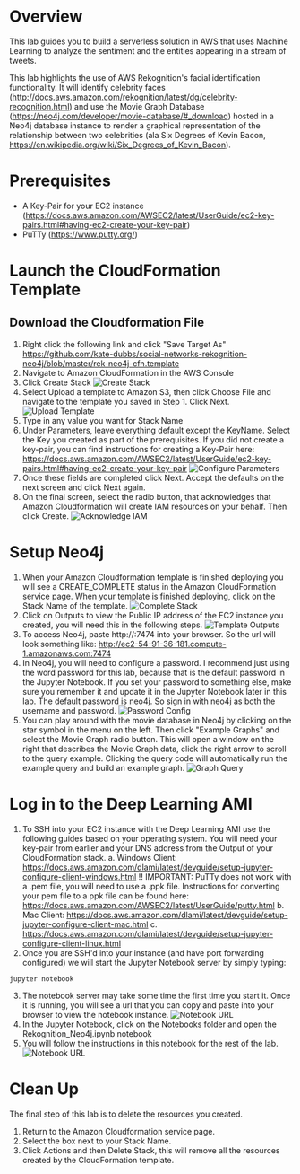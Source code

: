 # Overview

This lab guides you to build a serverless solution in AWS that uses Machine Learning to analyze the sentiment and the entities appearing in a stream of tweets.


This lab highlights the use of AWS Rekognition's facial identification functionality. It will identify celebrity faces (http://docs.aws.amazon.com/rekognition/latest/dg/celebrity-recognition.html) and use the Movie Graph Database (https://neo4j.com/developer/movie-database/#_download) hosted in a Neo4j database instance to render a graphical representation of the relationship between two celebrities (ala Six Degrees of Kevin Bacon, https://en.wikipedia.org/wiki/Six_Degrees_of_Kevin_Bacon).

# Prerequisites

- A Key-Pair for your EC2 instance (https://docs.aws.amazon.com/AWSEC2/latest/UserGuide/ec2-key-pairs.html#having-ec2-create-your-key-pair)
- PuTTy (https://www.putty.org/)


# Launch the CloudFormation Template

## Download the Cloudformation File
1. Right click the following link and click "Save Target As" https://github.com/kate-dubbs/social-networks-rekognition-neo4j/blob/master/rek-neo4j-cfn.template
2. Navigate to Amazon CloudFormation in the AWS Console
3. Click Create Stack
![Create Stack](./images/step0.png)
4. Select Upload a template to Amazon S3, then click Choose File and navigate to the template you saved in Step 1. Click Next.
![Upload Template](./images/step1.png)
5. Type in any value you want for Stack Name
6. Under Parameters, leave everything default except the KeyName. Select the Key you created as part of the prerequisites. If you did not create a key-pair, you can find instructions for creating a Key-Pair here: https://docs.aws.amazon.com/AWSEC2/latest/UserGuide/ec2-key-pairs.html#having-ec2-create-your-key-pair
![Configure Parameters](./images/step2.png)
7. Once these fields are completed click Next. Accept the defaults on the next screen and click Next again.
8. On the final screen, select the radio button, that acknowledges that Amazon Cloudformation will create IAM resources on your behalf. Then click Create.
![Acknowledge IAM](./images/step3.png)

# Setup Neo4j

1. When your Amazon Cloudformation template is finished deploying you will see a CREATE_COMPLETE status in the Amazon CloudFormation service page. When your template is finished deploying, click on the Stack Name of the template.
![Complete Stack](./images/step0.png)
2. Click on Outputs to view the Public IP address of the EC2 instance you created, you will need this in the following steps.
![Template Outputs](./images/step4.png)
3. To access Neo4j, paste http://<DNSPublicInstance>:7474 into your browser. So the url will look something like: http://ec2-54-91-36-181.compute-1.amazonaws.com:7474
4. In Neo4j, you will need to configure a password. I recommend just using the word password for this lab, because that is the default password in the Jupyter Notebook. If you set your password to something else, make sure you remember it and update it in the Jupyter Notebook later in this lab. The default password is neo4j. So sign in with neo4j as both the username and password.
![Password Config](./images/step5.png)
5. You can play around with the movie database in Neo4j by clicking on the star symbol in the menu on the left. Then click "Example Graphs" and select the Movie Graph radio button. This will open a window on the right that describes the Movie Graph data, click the right arrow to scroll to the query example. Clicking the query code will automatically run the example query and build an example graph.
![Graph Query](./images/step6.png)

# Log in to the Deep Learning AMI

1. To SSH into your EC2 instance with the Deep Learning AMI use the following guides based on your operating system. You will need your key-pair from earlier and your DNS address from the Output of your CloudFormation stack.
a. Windows Client: https://docs.aws.amazon.com/dlami/latest/devguide/setup-jupyter-configure-client-windows.html
!! IMPORTANT: PuTTy does not work with a .pem file, you will need to use a .ppk file. Instructions for converting your pem file to a ppk file can be found here: https://docs.aws.amazon.com/AWSEC2/latest/UserGuide/putty.html
b. Mac Client: https://docs.aws.amazon.com/dlami/latest/devguide/setup-jupyter-configure-client-mac.html
c. https://docs.aws.amazon.com/dlami/latest/devguide/setup-jupyter-configure-client-linux.html
2. Once you are SSH'd into your instance (and have port forwarding configured) we will start the Jupyter Notebook server by simply typing:
```
jupyter notebook
```

3. The notebook server may take some time the first time you start it. Once it is running, you will see a url that you can copy and paste into your browser to view the notebook instance. 
![Notebook URL](./images/step7.png)
4. In the Jupyter Notebook, click on the Notebooks folder and open the Rekognition_Neo4j.ipynb notebook
5. You will follow the instructions in this notebook for the rest of the lab.
![Notebook URL](./images/step8.png)

# Clean Up

The final step of this lab is to delete the resources you created. 
1. Return to the Amazon Cloudformation service page.
2. Select the box next to your Stack Name.
3. Click Actions and then Delete Stack, this will remove all the resources created by the CloudFormation template.
